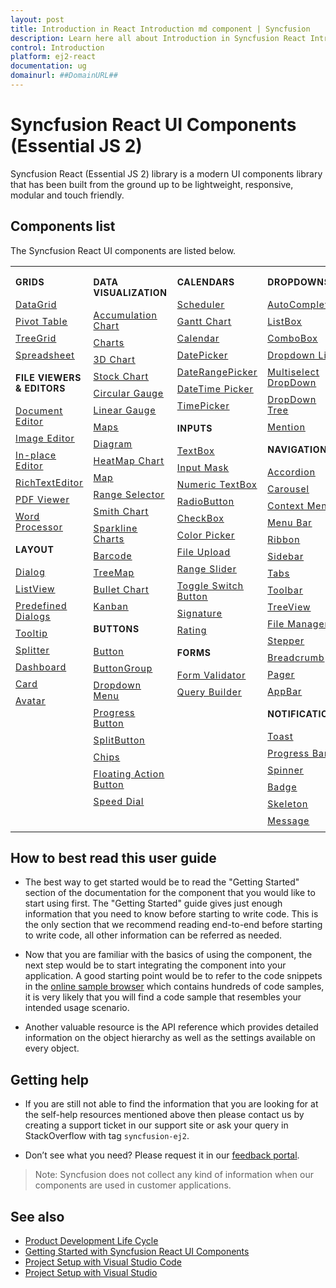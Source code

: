```yaml
---
layout: post
title: Introduction in React Introduction md component | Syncfusion
description: Learn here all about Introduction in Syncfusion React Introduction md component of Syncfusion Essential JS 2 and more.
control: Introduction 
platform: ej2-react
documentation: ug
domainurl: ##DomainURL##
---
```


# Syncfusion React UI Components (Essential JS 2)

Syncfusion React (Essential JS 2) library is a modern UI components library that has been built from the ground up to be lightweight, responsive, modular and touch friendly.

## Components list

The Syncfusion React UI components are listed below.

<style>
<table>
{
border:0 !important;
line-height: 2!important;
}

tr
{
border:0 !important;
}

td
{
border:0 !important;
vertical-align: top;
}

.controlanchorlink
{
text-decoration: none!important;
font-size: 14px!important;
text-align: left!important;
padding: 5px 0px;
letter-spacing: 1px;
}
.controlcategory
{
font-size: 14px!important;
text-align: left!important;
font-weight: bold!important;
letter-spacing: 0.7px;
}
}

</style>

<table id="table" style="border: 0px;">
<tbody>
<colgroup>
<col style="width: 25%">
<col style="width: 25%">
<col style="width: 25%">
<col style="width: 25%">
</colgroup>
</tbody>
<tr>
    <td>
        <div><p class="controlcategory">GRIDS</p></div>
        <div class="controlanchorlink"><a target="_self" href="https://ej2.syncfusion.com/react/documentation/grid/getting-started">DataGrid</a></div>
        <div class="controlanchorlink"><a target="_self" href="https://ej2.syncfusion.com/react/documentation/pivotview/getting-started">Pivot Table</a></div>
        <div class="controlanchorlink"><a target="_self" href="https://ej2.syncfusion.com/react/documentation/treegrid/getting-started">TreeGrid</a></div>
         <div class="controlanchorlink"><a target="_self" href="https://ej2.syncfusion.com/react/documentation/spreadsheet/getting-started">Spreadsheet</a></div>
        <div><p class="controlcategory">FILE VIEWERS & EDITORS</p></div>
        <div class="controlanchorlink"><a target="_self" href="https://ej2.syncfusion.com/react/documentation/document-editor/getting-started">Document Editor</a></div>
        <div class="controlanchorlink"><a target="_self" href="https://ej2.syncfusion.com/react/documentation/image-editor/getting-started">Image Editor</a></div>
        <div class="controlanchorlink"><a target="_self" href="https://ej2.syncfusion.com/react/documentation/inplace-editor/getting-started">In-place Editor</a></div>
        <div class="controlanchorlink"><a target="_self" href="https://ej2.syncfusion.com/react/documentation/rich-text-editor/getting-started">RichTextEditor</a></div>
        <div class="controlanchorlink"><a target="_self" href="https://ej2.syncfusion.com/react/documentation/pdfviewer/getting-started">PDF Viewer</a></div>
        <div class="controlanchorlink"><a target="_self" href="https://ej2.syncfusion.com/react/documentation/document-editor/getting-started">Word Processor</a></div>
        <div><p class="controlcategory">LAYOUT</p></div>
        <div class="controlanchorlink"><a target="_self" href="https://ej2.syncfusion.com/react/documentation/dialog/getting-started">Dialog</a></div>
        <div class="controlanchorlink"><a target="_self" href="https://ej2.syncfusion.com/react/documentation/listview/getting-started">ListView</a></div>
        <div class="controlanchorlink"><a target="_self" href="https://ej2.syncfusion.com/react/documentation/predefined-dialogs/getting-started">Predefined Dialogs</a></div>
        <div class="controlanchorlink"><a target="_self" href="https://ej2.syncfusion.com/react/documentation/tooltip/getting-started">Tooltip</a></div>
        <div class="controlanchorlink"><a target="_self" href="https://ej2.syncfusion.com/react/documentation/splitter/getting-started">Splitter</a></div>
        <div class="controlanchorlink"><a target="_self" href="https://ej2.syncfusion.com/react/documentation/dashboard-layout/getting-started">Dashboard</a></div>
        <div class="controlanchorlink"><a target="_self" href="https://ej2.syncfusion.com/react/documentation/card/getting-started">Card</a></div>
        <div class="controlanchorlink"><a target="_self" href="https://ej2.syncfusion.com/react/documentation/avatar/getting-started">Avatar</a></div>
    </td>
    <td>
        <div><p class="controlcategory">DATA VISUALIZATION</p></div>
        <div class="controlanchorlink"><a target="_self" href="https://ej2.syncfusion.com/react/documentation/accumulation-chart/getting-started">Accumulation Chart</a></div>
        <div class="controlanchorlink"><a target="_self" href="https://ej2.syncfusion.com/react/documentation/chart/getting-started">Charts</a></div>
        <div class="controlanchorlink"><a target="_self" href="https://ej2.syncfusion.com/react/documentation/3d-chart/getting-started">3D Chart</a></div>
        <div class="controlanchorlink"><a target="_self" href="https://ej2.syncfusion.com/react/documentation/stock-chart/getting-started">Stock Chart</a></div>
        <div class="controlanchorlink"><a target="_self" href="https://ej2.syncfusion.com/react/documentation/circular-gauge/getting-started">Circular Gauge</a></div>
        <div class="controlanchorlink"><a target="_self" href="https://ej2.syncfusion.com/react/documentation/linear-gauge/getting-started">Linear Gauge</a></div>
        <div class="controlanchorlink"><a target="_self" href="https://ej2.syncfusion.com/react/documentation/maps/getting-started">Maps</a></div>
        <div class="controlanchorlink"><a target="_self" href="https://ej2.syncfusion.com/react/documentation/diagram/getting-started">Diagram </a></div>
        <div class="controlanchorlink"><a target="_self" href="https://ej2.syncfusion.com/react/documentation/heatmap-chart/getting-started">HeatMap Chart</a></div>
        <div class="controlanchorlink"><a target="_self" href="https://ej2.syncfusion.com/react/documentation/maps/getting-started">Map</a></div>
        <div class="controlanchorlink"><a target="_self" href="https://ej2.syncfusion.com/react/documentation/range-navigator/getting-started">Range Selector</a></div>
        <div class="controlanchorlink"><a target="_self" href="https://ej2.syncfusion.com/react/documentation/smithchart/getting-started">Smith Chart</a></div>
        <div class="controlanchorlink"><a target="_self" href="https://ej2.syncfusion.com/react/documentation/sparkline/getting-started">Sparkline Charts</a></div>
        <div class="controlanchorlink"><a target="_self" href="https://ej2.syncfusion.com/react/documentation/barcode/getting-started">Barcode</a></div>
        <div class="controlanchorlink"><a target="_self" href="https://ej2.syncfusion.com/react/documentation/treemap/getting-started">TreeMap</a></div>
        <div class="controlanchorlink"><a target="_self" href="https://ej2.syncfusion.com/react/documentation/bullet-chart/getting-started">Bullet Chart</a></div>
        <div class="controlanchorlink"><a target="_self" href="https://ej2.syncfusion.com/react/documentation/kanban/getting-started">Kanban</a></div>
        <div><p class="controlcategory">BUTTONS</p></div>
        <div class="controlanchorlink"><a target="_self" href="https://ej2.syncfusion.com/react/documentation/button/getting-started">Button</a></div>
        <div class="controlanchorlink"><a target="_self" href="https://ej2.syncfusion.com/react/documentation/button-group/getting-started">ButtonGroup</a></div>
        <div class="controlanchorlink"><a target="_self" href="https://ej2.syncfusion.com/react/documentation/drop-down-button/getting-started">Dropdown Menu</a></div>
        <div class="controlanchorlink"><a target="_self" href="https://ej2.syncfusion.com/react/documentation/progress-button/getting-started">Progress Button</a></div>
        <div class="controlanchorlink"><a target="_self" href="https://ej2.syncfusion.com/react/documentation/split-button/getting-started">SplitButton</a></div>
        <div class="controlanchorlink"><a target="_self" href="https://ej2.syncfusion.com/react/documentation/chips/getting-started">Chips</a></div>
        <div class="controlanchorlink"><a target="_self" href="https://ej2.syncfusion.com/react/documentation/floating-action-button/getting-started">Floating Action Button</a></div>
        <div class="controlanchorlink"><a target="_self" href="https://ej2.syncfusion.com/react/documentation/speed-dial/getting-started">Speed Dial</a></div>
    </td>
    <td>
        <div><p class="controlcategory">CALENDARS</p></div>
        <div class="controlanchorlink"><a target="_self" href="https://ej2.syncfusion.com/react/documentation/schedule/getting-started">Scheduler</a></div>
        <div class="controlanchorlink"><a target="_self" href="https://ej2.syncfusion.com/react/documentation/gantt/getting-started">Gantt Chart</a></div>
        <div class="controlanchorlink"><a target="_self" href="https://ej2.syncfusion.com/react/documentation/calendar/getting-started">Calendar</a></div>
        <div class="controlanchorlink"><a target="_self" href="https://ej2.syncfusion.com/react/documentation/datepicker/getting-started">DatePicker</a></div>
        <div class="controlanchorlink"><a target="_self" href="https://ej2.syncfusion.com/react/documentation/daterangepicker/getting-started">DateRangePicker</a></div>
        <div class="controlanchorlink"><a target="_self" href="https://ej2.syncfusion.com/react/documentation/datetimepicker/getting-started">DateTime Picker</a></div>
        <div class="controlanchorlink"><a target="_self" href="https://ej2.syncfusion.com/react/documentation/timepicker/getting-started">TimePicker</a></div>
        <div><p class="controlcategory">INPUTS</p></div>
        <div class="controlanchorlink"><a target="_self" href="https://ej2.syncfusion.com/react/documentation/maskedtextbox/getting-started">TextBox</a></div>
        <div class="controlanchorlink"><a target="_self" href="https://ej2.syncfusion.com/react/documentation/maskedtextbox/getting-started">Input Mask</a></div>
        <div class="controlanchorlink"><a target="_self" href="https://ej2.syncfusion.com/react/documentation/numerictextbox/getting-started">Numeric TextBox</a></div>
        <div class="controlanchorlink"><a target="_self" href="https://ej2.syncfusion.com/react/documentation/radio-button/getting-started">RadioButton</a></div>
        <div class="controlanchorlink"><a target="_self" href="https://ej2.syncfusion.com/react/documentation/check-box/getting-started">CheckBox</a></div>
        <div class="controlanchorlink"><a target="_self" href="https://ej2.syncfusion.com/react/documentation/color-picker/getting-started">Color Picker</a></div>
        <div class="controlanchorlink"><a target="_self" href="https://ej2.syncfusion.com/react/documentation/uploader/getting-started">File Upload</a></div>
        <div class="controlanchorlink"><a target="_self" href="https://ej2.syncfusion.com/react/documentation/range-slider/getting-started">Range Slider</a></div>
        <div class="controlanchorlink"><a target="_self" href="https://ej2.syncfusion.com/react/documentation/switch/getting-started">Toggle Switch Button</a></div>
        <div class="controlanchorlink"><a target="_self" href="https://ej2.syncfusion.com/react/documentation/signature/getting-started">Signature</a></div>
        <div class="controlanchorlink"><a target="_self" href="https://ej2.syncfusion.com/react/documentation/rating/getting-started/">Rating</a></div>
        <div><p class="controlcategory">FORMS</p></div>
        <div class="controlanchorlink"><a target="_self" href="https://ej2.syncfusion.com/react/documentation/form-validator/validation-rules">Form Validator</a></div>
        <div class="controlanchorlink"><a target="_self" href="https://ej2.syncfusion.com/react/documentation/query-builder/getting-started">Query Builder</a></div>
    </td>
    <td>
        <div><p class="controlcategory">DROPDOWNS</p></div>
        <div class="controlanchorlink"><a target="_self" href="https://ej2.syncfusion.com/react/documentation/auto-complete/getting-started">AutoComplete</a></div>
        <div class="controlanchorlink"><a target="_self" href="https://ej2.syncfusion.com/react/documentation/list-box/getting-started">ListBox</a></div>
        <div class="controlanchorlink"><a target="_self" href="https://ej2.syncfusion.com/react/documentation/combo-box/getting-started/">ComboBox</a></div>
        <div class="controlanchorlink"><a target="_self" href="https://ej2.syncfusion.com/react/documentation/drop-down-list/getting-started">Dropdown List</a></div>
        <div class="controlanchorlink"><a target="_self" href="https://ej2.syncfusion.com/react/documentation/multi-select/getting-started/">Multiselect DropDown</a></div>
        <div class="controlanchorlink"><a target="_self" href="https://ej2.syncfusion.com/react/documentation/drop-down-tree/getting-started">DropDown Tree</a></div>
        <div class="controlanchorlink"><a target="_self" href="https://ej2.syncfusion.com/react/documentation/mention/getting-started">Mention</a></div>
        <div><p class="controlcategory">NAVIGATION</p></div>
        <div class="controlanchorlink"><a target="_self" href="https://ej2.syncfusion.com/react/documentation/accordion/getting-started">Accordion</a></div>
        <div class="controlanchorlink"><a target="_self" href="https://ej2.syncfusion.com/react/documentation/carousel/getting-started">Carousel</a></div>
        <div class="controlanchorlink"><a target="_self" href="https://ej2.syncfusion.com/react/documentation/context-menu/getting-started">Context Menu</a></div>
        <div class="controlanchorlink"><a target="_self" href="https://ej2.syncfusion.com/react/documentation/menu/getting-started">Menu Bar</a></div>
        <div class="controlanchorlink"><a target="_self" href="https://ej2.syncfusion.com/react/documentation/ribbon/getting-started">Ribbon</a></div>
        <div class="controlanchorlink"><a target="_self" href="https://ej2.syncfusion.com/react/documentation/sidebar/getting-started">Sidebar</a></div>
        <div class="controlanchorlink"><a target="_self" href="https://ej2.syncfusion.com/react/documentation/tab/getting-started">Tabs</a></div>
        <div class="controlanchorlink"><a target="_self" href="https://ej2.syncfusion.com/react/documentation/toolbar/getting-started">Toolbar</a></div>
        <div class="controlanchorlink"><a target="_self" href="https://ej2.syncfusion.com/react/documentation/treeview/getting-started">TreeView</a></div>
        <div class="controlanchorlink"><a target="_self" href="https://ej2.syncfusion.com/react/documentation/file-manager/getting-started">File Manager</a></div>
        <div class="controlanchorlink"><a target="_self" href="https://ej2.syncfusion.com/react/documentation/stepper/getting-started">Stepper</a></div>
        <div class="controlanchorlink"><a target="_self" href="https://ej2.syncfusion.com/react/documentation/breadcrumb/getting-started">Breadcrumb</a></div>
        <div class="controlanchorlink"><a target="_self" href="https://ej2.syncfusion.com/react/documentation/pager/getting-started">Pager</a></div>
        <div class="controlanchorlink"><a target="_self" href="https://ej2.syncfusion.com/react/documentation/appbar/getting-started">AppBar</a></div>
        <div><p class="controlcategory">NOTIFICATION</p></div>
        <div class="controlanchorlink"><a target="_self" href="https://ej2.syncfusion.com/react/documentation/toast/getting-started">Toast</a></div>
        <div class="controlanchorlink"><a target="_self" href="https://ej2.syncfusion.com/react/documentation/progress-bar/getting-started">Progress Bar</a></div>
        <div class="controlanchorlink"><a target="_self" href="https://ej2.syncfusion.com/react/documentation/spinner/getting-started">Spinner</a></div>
        <div class="controlanchorlink"><a target="_self" href="https://ej2.syncfusion.com/react/documentation/badge/getting-started">Badge</a></div>
        <div class="controlanchorlink"><a target="_self" href="https://ej2.syncfusion.com/react/documentation/skeleton/getting-started">Skeleton</a></div>
        <div class="controlanchorlink"><a target="_self" href="https://ej2.syncfusion.com/react/documentation/message/getting-started">Message</a></div>
    </td>
</tr>
</table>

## How to best read this user guide

* The best way to get started would be to read the "Getting Started" section
of the documentation for the component that you would like to start using first.
The "Getting Started" guide gives just enough information that you need to know
before starting to write code. This is the only section that we recommend reading
end-to-end before starting to write code, all other information can be referred as needed.

* Now that you are familiar with the basics of using the component, the next
step would be to start integrating the component into your application.
A good starting point would be to refer to the code snippets in the
[online sample browser](https://ej2.syncfusion.com/react/demos/#/fluent2/grid/overview) which contains
hundreds of code samples, it is very likely that you will find a code sample that
resembles your intended usage scenario.

* Another valuable resource is the API reference which provides detailed information
on the object hierarchy as well as the settings available on every object.

## Getting help

* If you are still not able to find the information that you are looking for at the
self-help resources mentioned above then please contact us by creating a support
ticket in our support site or ask your query in StackOverflow with tag `syncfusion-ej2`.

* Don’t see what you need? Please request it in our [feedback portal](https://www.syncfusion.com/feedback/react).

>Note: Syncfusion does not collect any kind of information when our components are used in customer applications.

## See also

* [Product Development Life Cycle](https://www.syncfusion.com/support/product-lifecycle/estudio)
* [Getting Started with Syncfusion React UI Components](https://ej2.syncfusion.com/react/documentation/getting-started/quick-start)
* [Project Setup with Visual Studio Code](https://ej2.syncfusion.com/react/documentation/visual-studio-code-integration/create-project)
* [Project Setup with Visual Studio](https://ej2.syncfusion.com/react/documentation/visual-studio-integration/overview)
